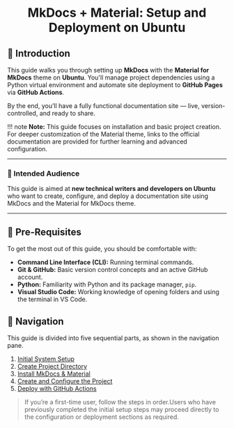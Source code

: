<h1 align="center">MkDocs + Material: Setup and Deployment on Ubuntu</h1>

## 🚀 Introduction

This guide walks you through setting up **MkDocs** with the **Material for MkDocs** theme on **Ubuntu**. You'll manage project dependencies using a Python virtual environment and automate site deployment to **GitHub Pages** via **GitHub Actions**.

By the end, you’ll have a fully functional documentation site — live, version-controlled, and ready to share.

!!! note
    **Note:** This guide focuses on installation and basic project creation. For deeper customization of the Material theme, links to the official documentation are provided for further learning and advanced configuration.

---

### 🎯 Intended Audience

This guide is aimed at **new technical writers and developers on Ubuntu** who want to create, configure, and deploy a documentation site using MkDocs and the Material for MkDocs theme.

---


## 🧰 Pre-Requisites

To get the most out of this guide, you should be comfortable with:

- **Command Line Interface (CLI):** Running terminal commands.
- **Git & GitHub:** Basic version control concepts and an active GitHub account.
- **Python:** Familiarity with Python and its package manager, `pip`.
- **Visual Studio Code:** Working knowledge of opening folders and using the terminal in VS Code.

## 🧭 Navigation

This guide is divided into five sequential parts, as shown in the navigation pane. 

1. [Initial System Setup](part1.md)
2. [Create Project Directory](part2.md)
3. [Install MkDocs & Material](part3.md)
4. [Create and Configure the Project](part4.md)
5. [Deploy with GitHub Actions](part5.md)

> If you’re a first-time user, follow the steps in order.Users who have previously completed the initial setup steps may proceed directly to the configuration or deployment sections as required.








